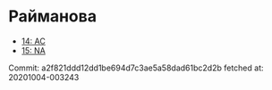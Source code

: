 # Райманова
- [14: AC](14.md)
- [15: NA](15.md)

Commit: a2f821ddd12dd1be694d7c3ae5a58dad61bc2d2b
 fetched at: 20201004-003243
